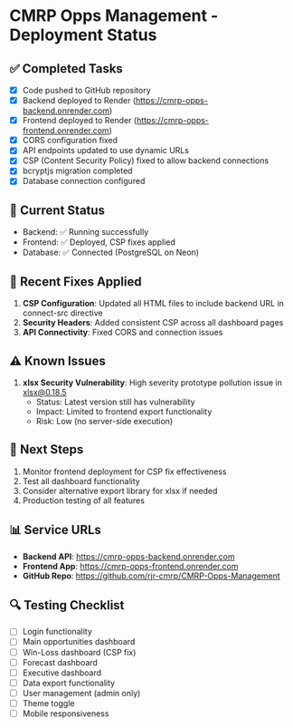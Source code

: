 # CMRP Opps Management - Deployment Status

## ✅ Completed Tasks
- [x] Code pushed to GitHub repository
- [x] Backend deployed to Render (https://cmrp-opps-backend.onrender.com)
- [x] Frontend deployed to Render (https://cmrp-opps-frontend.onrender.com)
- [x] CORS configuration fixed
- [x] API endpoints updated to use dynamic URLs
- [x] CSP (Content Security Policy) fixed to allow backend connections
- [x] bcryptjs migration completed
- [x] Database connection configured

## 🔄 Current Status
- Backend: ✅ Running successfully
- Frontend: ✅ Deployed, CSP fixes applied
- Database: ✅ Connected (PostgreSQL on Neon)

## 🔧 Recent Fixes Applied
1. **CSP Configuration**: Updated all HTML files to include backend URL in connect-src directive
2. **Security Headers**: Added consistent CSP across all dashboard pages
3. **API Connectivity**: Fixed CORS and connection issues

## ⚠️ Known Issues
1. **xlsx Security Vulnerability**: High severity prototype pollution issue in xlsx@0.18.5
   - Status: Latest version still has vulnerability
   - Impact: Limited to frontend export functionality
   - Risk: Low (no server-side execution)

## 🚀 Next Steps
1. Monitor frontend deployment for CSP fix effectiveness
2. Test all dashboard functionality
3. Consider alternative export library for xlsx if needed
4. Production testing of all features

## 📊 Service URLs
- **Backend API**: https://cmrp-opps-backend.onrender.com
- **Frontend App**: https://cmrp-opps-frontend.onrender.com  
- **GitHub Repo**: https://github.com/rjr-cmrp/CMRP-Opps-Management

## 🔍 Testing Checklist
- [ ] Login functionality
- [ ] Main opportunities dashboard
- [ ] Win-Loss dashboard (CSP fix)
- [ ] Forecast dashboard
- [ ] Executive dashboard
- [ ] Data export functionality
- [ ] User management (admin only)
- [ ] Theme toggle
- [ ] Mobile responsiveness
